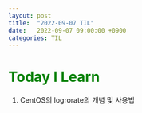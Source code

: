 ```yaml
---
layout: post
title:  "2022-09-07 TIL"
date:   2022-09-07 09:00:00 +0900
categories: TIL
---
```


<span style="color:green">Today I Learn </span>
============================================

1. CentOS의 logrorate의 개념 및 사용법

